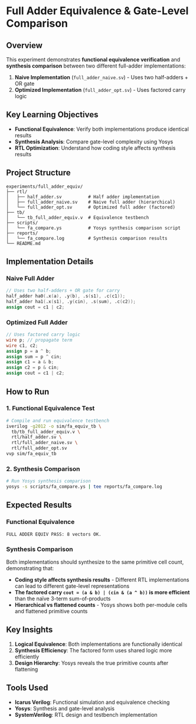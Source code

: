 # Full Adder Equivalence & Gate-Level Comparison

## Overview

This experiment demonstrates **functional equivalence verification** and **synthesis comparison** between two different full-adder implementations:

1. **Naive Implementation** (`full_adder_naive.sv`) - Uses two half-adders + OR gate
2. **Optimized Implementation** (`full_adder_opt.sv`) - Uses factored carry logic

## Key Learning Objectives

- **Functional Equivalence**: Verify both implementations produce identical results
- **Synthesis Analysis**: Compare gate-level complexity using Yosys
- **RTL Optimization**: Understand how coding style affects synthesis results

## Project Structure

```
experiments/full_adder_equiv/
├── rtl/
│   ├── half_adder.sv          # Half adder implementation
│   ├── full_adder_naive.sv    # Naive full adder (hierarchical)
│   └── full_adder_opt.sv      # Optimized full adder (factored)
├── tb/
│   └── tb_full_adder_equiv.v  # Equivalence testbench
├── scripts/
│   └── fa_compare.ys          # Yosys synthesis comparison script
├── reports/
│   └── fa_compare.log         # Synthesis comparison results
└── README.md
```

## Implementation Details

### Naive Full Adder
```verilog
// Uses two half-adders + OR gate for carry
half_adder ha0(.x(a), .y(b), .s(s1), .c(c1));
half_adder ha1(.x(s1), .y(cin), .s(sum), .c(c2));
assign cout = c1 | c2;
```

### Optimized Full Adder
```verilog
// Uses factored carry logic
wire p; // propagate term
wire c1, c2;
assign p = a ^ b;
assign sum = p ^ cin;
assign c1 = a & b;
assign c2 = p & cin;
assign cout = c1 | c2;
```

## How to Run

### 1. Functional Equivalence Test
```bash
# Compile and run equivalence testbench
iverilog -g2012 -o sim/fa_equiv_tb \
  tb/tb_full_adder_equiv.v \
  rtl/half_adder.sv \
  rtl/full_adder_naive.sv \
  rtl/full_adder_opt.sv
vvp sim/fa_equiv_tb
```

### 2. Synthesis Comparison
```bash
# Run Yosys synthesis comparison
yosys -s scripts/fa_compare.ys | tee reports/fa_compare.log
```

## Expected Results

### Functional Equivalence
```
FULL ADDER EQUIV PASS: 8 vectors OK.
```

### Synthesis Comparison
Both implementations should synthesize to the same primitive cell count, demonstrating that:
- **Coding style affects synthesis results** - Different RTL implementations can lead to different gate-level representations
- **The factored carry `cout = (a & b) | (cin & (a ^ b))` is more efficient** than the naïve 3-term sum-of-products
- **Hierarchical vs flattened counts** - Yosys shows both per-module cells and flattened primitive counts

## Key Insights

1. **Logical Equivalence**: Both implementations are functionally identical
2. **Synthesis Efficiency**: The factored form uses shared logic more efficiently
3. **Design Hierarchy**: Yosys reveals the true primitive counts after flattening

## Tools Used

- **Icarus Verilog**: Functional simulation and equivalence checking
- **Yosys**: Synthesis and gate-level analysis
- **SystemVerilog**: RTL design and testbench implementation




